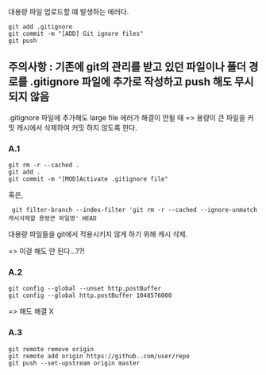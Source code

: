 

대용량 파일 업로드할 떄 발생하는 에러다. 

```
git add .gitignore
git commit -m "[ADD] Git ignore files"
git push
```


## 주의사항  : 기존에 git의 관리를 받고 있던 파일이나 폴더 경로를 .gitignore 파일에 추가로 작성하고 push 해도 무시되지 않음

.gitignore 파일에 추가해도 large file 에러가 해결이 안될 때
=> 용량이 큰 파일을 커밋 캐시에서 삭제하여 커밋 하지 않도록 한다. 


### A.1 
```
git rm -r --cached .  
git add .
git commit -m "[MOD]Activate .gitignore file"
```

혹은, 

```
 git filter-branch --index-filter 'git rm -r --cached --ignore-unmatch 캐시삭제할 용량큰 파일명' HEAD
```

대용량 파일들을 git에서 적용시키지 않게 하기 위해 캐시 삭제.

=> 이걸 해도 안 된다...??!

### A.2
```
git config --global --unset http.postBuffer
git config --global http.postBuffer 1048576000
```
=> 해도 해결 X


### A.3 
```
git remote remove origin
git remote add origin https://github..com/user/repo
git push --set-upstream origin master
```
